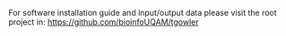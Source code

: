 For software installation guide and input/output data please visit the root project in: https://github.com/bioinfoUQAM/tgowler
